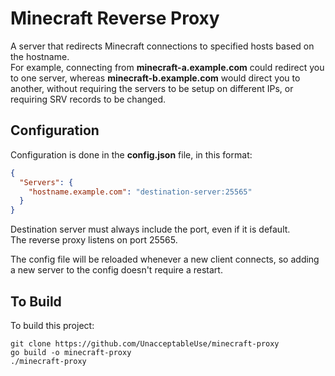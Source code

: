 # Minecraft Reverse Proxy

A server that redirects Minecraft connections to specified hosts based on the hostname.  
For example, connecting from **minecraft-a.example.com** could redirect you to one server, whereas **minecraft-b.example.com** would direct you to another, without requiring the servers to be setup on different IPs, or requiring SRV records to be changed.  

## Configuration
Configuration is done in the **config.json** file, in this format:
```json
{
  "Servers": {
    "hostname.example.com": "destination-server:25565"
  }
}
```
Destination server must always include the port, even if it is default.  
The reverse proxy listens on port 25565.

The config file will be reloaded whenever a new client connects, so adding a new server to the config doesn't require a restart.

## To Build
To build this project:
```shell script
git clone https://github.com/UnacceptableUse/minecraft-proxy
go build -o minecraft-proxy
./minecraft-proxy
```
